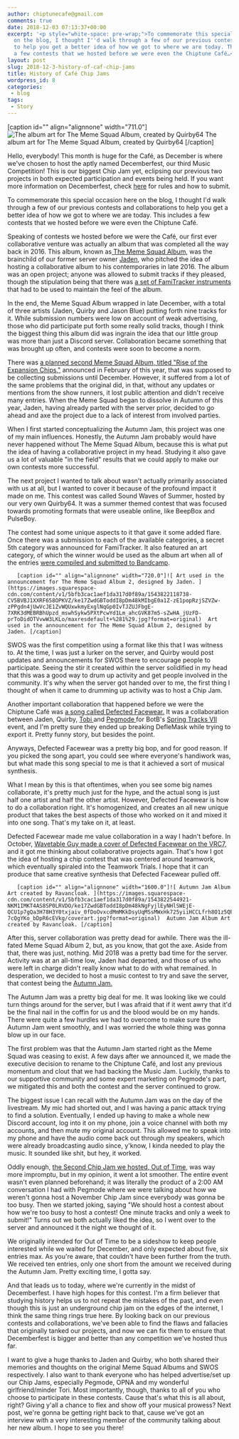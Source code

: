 ```yaml
---
author: chiptunecafe@gmail.com
comments: true
date: 2018-12-03 07:13:37+00:00
excerpt: '<p style="white-space: pre-wrap;">To commemorate this special occasion here
  on the blog, I thought I''d walk through a few of our previous contests and collaborations
  to help you get a better idea of how we got to where we are today. This includes
  a few contests that we hosted before we were even the Chiptune Café…</p>'
layout: post
slug: 2018-12-3-history-of-caf-chip-jams
title: History of Café Chip Jams
wordpress_id: 8
categories:
 - blog
tags:
 - Story
---
```


[caption id="" align="alignnone" width="711.0"]![ The album art for The Meme Squad Album, created by  Quirby64  ](https://images.squarespace-cdn.com/content/v1/5bfb3cac1aef1da317d0f89a/1543821728796-DR3L35KMU2DOVHTIXDTN/ke17ZwdGBToddI8pDm48kOfMrkbi80OniGc5l-NX-zhZw-zPPgdn4jUwVcJE1ZvWQUxwkmyExglNqGp0IvTJZUJFbgE-7XRK3dMEBRBhUpwyIr0MCeIq66k0JhivdWKRwRe_MG7KoYNpCMq8rg5tZPMF5e9NhLbMZWFRxfR3p7s/maxresdefault.jpg?format=original)  The album art for The Meme Squad Album, created by  Quirby64  [/caption] 
  



Hello, everybody! This month is huge for the Café, as December is where we've chosen to host the aptly named Decemberfest, our third Music Competition! This is our biggest Chip Jam yet, eclipsing our previous two projects in both expected participation and events being held. If you want more information on Decemberfest, check [here](https://www.chiptunecafe.com/new-page-5/) for rules and how to submit.

To commemorate this special occasion here on the blog, I thought I'd walk through a few of our previous contests and collaborations to help you get a better idea of how we got to where we are today. This includes a few contests that we hosted before we were even the Chiptune Café. 

Speaking of contests we hosted before we were the Café, our first ever collaborative venture was actually an album that was completed all the way back in 2016. This album, known as[ The Meme Squad Album,](https://www.youtube.com/watch?v=3lAPjOF0pOU) was the brainchild of our former server owner [Jaden](https://www.youtube.com/channel/UCCjeUmAQ9O7u3vvDrOkyq1g), who pitched the idea of hosting a collaborative album to his contemporaries in late 2016. The album was an open project; anyone was allowed to submit tracks if they pleased, though the stipulation being that there was [a set of FamiTracker instruments ](https://www.youtube.com/watch?v=RxRmEN4mUqM)that had to be used to maintain the feel of the album.

In the end, the Meme Squad Album wrapped in late December, with a total of three artists (Jaden, Quirby and Jason Blue) putting forth nine tracks for it. While submission numbers were low on account of weak advertising, those who did participate put forth some really solid tracks, though I think the biggest thing this album did was ingrain the idea that our little group was more than just a Discord server. Collaboration became something that was brought up often, and contests were soon to become a norm.

There was [a planned second Meme Squad Album, titled "Rise of the Expansion Chips,"](https://www.youtube.com/watch?v=DpbcGassUgM) announced in February of this year, that was supposed to be collecting submissions until December. However, it suffered from a lot of the same problems that the original did, in that, without any updates or mentions from the show runners, it lost public attention and didn't receive many entries. When the Meme Squad began to dissolve in Autumn of this year, Jaden, having already parted with the server prior, decided to go ahead and axe the project due to a lack of interest from involved parties.

When I first started conceptualizing the Autumn Jam, this project was one of my main influences. Honestly, the Autumn Jam probably would have never happened without The Meme Squad Album, because this is what put the idea of having a collaborative project in my head. Studying it also gave us a lot of valuable "in the field" results that we could apply to make our own contests more successful.

The next project I wanted to talk about wasn't actually primarily associated with us at all, but I wanted to cover it because of the profound impact it made on me. This contest was called Sound Waves of Summer, hosted by our very own Quirby64. It was a summer themed contest that was focused towards promoting formats that were useable online, like BeepBox and PulseBoy.

The contest had some unique aspects to it that gave it some added flare. Once there was a submission to each of the available categories, a secret 5th category was announced for FamiTracker. It also featured an art category, of which the winner would be used as the album art when all of the entries [were compiled and submitted to Bandcamp](https://quirby64.bandcamp.com/album/sound-waves-of-summer).


  
       [caption id="" align="alignnone" width="720.0"]![ Art used in the announcement for The Meme Squad Album 2, designed by Jaden. ](https://images.squarespace-cdn.com/content/v1/5bfb3cac1aef1da317d0f89a/1543822118738-CV5BVBJ1XXRF658OPKVZ/ke17ZwdGBToddI8pDm48kMIbgE0a1Z-zE1popRzjSZVZw-zPPgdn4jUwVcJE1ZvWQUxwkmyExglNqGp0IvTJZUJFbgE-7XRK3dMEBRBhUpzd_mswhSykw5PXtPcwYd1Lm_ahcGVK87m5-sZwHA_jUzFD-prToDidOTVvwW3LKLo/maxresdefault+%281%29.jpg?format=original)  Art used in the announcement for The Meme Squad Album 2, designed by Jaden. [/caption] 
  



SWOS was the first competition using a format like this that I was witness to. At the time, I was just a lurker on the server, and Quirby would post updates and announcements for SWOS there to encourage people to participate. Seeing the stir it created within the server solidified in my head that this was a good way to drum up activity and get people involved in the community. It's why when the server got handed over to me, the first thing I thought of when it came to drumming up activity was to host a Chip Jam.

Another important collaboration that happened before we were the Chiptune Café was [a song called Defected Facewear.](https://www.youtube.com/watch?v=Pr0WhBSIP0A) It was a collaboration between Jaden, Quirby, [Tobi ](https://www.youtube.com/channel/UCAWgklXUqYbr6On2eLF-zWw)and [Pegmode ](https://soundcloud.com/pegmode_dc)for BotB's [Spring Tracks VII](http://battleofthebits.org/arena/Battle/3690/Spring+Tracks+VII/) event, and I'm pretty sure they ended up breaking DefleMask while trying to export it. Pretty funny story, but besides the point.

Anyways, Defected Facewear was a pretty big bop, and for good reason. If you picked the song apart, you could see where everyone's handiwork was, but what made this song special to me is that it achieved a sort of musical synthesis. 

What I mean by this is that oftentimes, when you see some big names collaborate, it's pretty much just for the hype, and the actual song is just half one artist and half the other artist. However, Defected  Facewear is how to do a collaboration right. It's homogenized, and creates an all new unique product that takes the best aspects of those who worked on it and mixed it into one song. That's my take on it, at least.

Defected Facewear made me value collaboration in a way I hadn't before. In October, [Wavetable Guy made a cover of Defected Facewear on the VRC7,](https://www.youtube.com/watch?v=hc1CdKCWKsA&t) and it got me thinking about collaborative projects again. That's how I got the idea of hosting a chip contest that was centered around teamwork, which eventually spiraled into the Teamwork Trials. I hope that it can produce that same creative synthesis that Defected Facewear pulled off.


  
       [caption id="" align="alignnone" width="1600.0"]![ Autumn Jam Album Art created by Ravancloak. ](https://images.squarespace-cdn.com/content/v1/5bfb3cac1aef1da317d0f89a/1543822544921-NKM1IMKT4AS8SP0LRVDO/ke17ZwdGBToddI8pDm48kNgFyjlEyNHlSWEjE-QCU1p7gQa3H78H3Y0txjaiv_0fDoOvxcdMmMKkDsyUqMSsMWxHk725yiiHCCLfrh8O1z5QPOohDIaIeljMHgDF5CVlOqpeNLcJ80NK65_fV7S1UdLKTLgsLX9_T7LnpaostY9WYLb0IFNaX6bgMhY2dUNBWIB-7cQgYKo_bDpR6cEVkg/coverart.jpg?format=original)  Autumn Jam Album Art created by Ravancloak. [/caption] 
  



After this, server collaboration was pretty dead for awhile. There was the ill-fated Meme Squad Album 2, but, as you know, that got the axe. Aside from that, there was just, nothing. Mid 2018 was a pretty bad time for the server. Activity was at an all-time low, Jaden had departed, and those of us who were left in charge didn't really know what to do with what remained. In desperation, we decided to host a music contest to try and save the server, that contest being the [Autumn Jam.](https://thechiptunecafe.bandcamp.com/album/autumn-jam-2018)

The Autumn Jam was a pretty big deal for me. It was looking like we could turn things around for the server, but I was afraid that if it went awry that it'd be the final nail in the coffin for us and the blood would be on my hands. There were quite a few hurdles we had to overcome to make sure the Autumn Jam went smoothly, and I was worried the whole thing was gonna blow up in our face.

The first problem was that the Autumn Jam started right as the Meme Squad was ceasing to exist. A few days after we announced it, we made the executive decision to rename to the Chiptune Café, and lost any previous momentum and clout that we had backing the Music Jam. Luckily, thanks to our supportive community and some expert marketing on Pegmode's part, we mitigated this and both the contest and the server continued to grow.

The biggest issue I can recall with the Autumn Jam was on the day of the livestream. My mic had shorted out, and I was having a panic attack trying to find a solution. Eventually, I ended up having to make a whole new Discord account, log into it on my phone, join a voice channel with both my accounts, and then mute my original account. This allowed me to speak into my phone and have the audio come back out through my speakers, which were already broadcasting audio since, y'know, I kinda needed to play the music. It sounded like shit, but hey, it worked.

Oddly enough, [the Second Chip Jam we hosted, Out of Time,](https://thechiptunecafe.bandcamp.com/album/out-of-time) was way more impromptu, but in my opinion, it went a lot smoother. The entire event wasn't even planned beforehand; it was literally the product of a 2:00 AM conversation I had with Pegmode where we were talking about how we weren't gonna host a November Chip Jam since everybody was gonna be too busy. Then we started joking, saying "We should host a contest about how we're too busy to host a contest! One minute tracks and only a week to submit!" Turns out we both actually liked the idea, so I went over to the server and announced it the night we thought of it.

We originally intended for Out of Time to be a sideshow to keep people interested while we waited for December, and only expected about five, six entries max. As you're aware, that couldn't have been further from the truth. We received ten entries, only one short from the amount we received during the Autumn Jam. Pretty exciting time, I gotta say.

And that leads us to today, where we're currently in the midst of Decemberfest. I have high hopes for this contest. I'm a firm believer that studying history helps us to not repeat the mistakes of the past, and even though this is just an underground chip jam on the edges of the internet, I think the same thing rings true here. By looking back on our previous contests and collaborations, we've been able to find the flaws and fallacies that originally tanked our projects, and now we can fix them to ensure that Decemberfest is bigger and better than any competition we've hosted thus far.

I want to give a huge thanks to Jaden and Quirby, who both shared their memories and thoughts on the original Meme Squad Albums and SWOS respectively. I also want to thank everyone who has helped advertise/set up our Chip Jams, especially Pegmode, OPNA and my wonderful girlfriend/minder Tori. Most importantly, though, thanks to all of you who choose to participate in these contests. Cause that's what this is all about, right? Giving y'all a chance to flex and show off your musical prowess? Next post, we're gonna be getting right back to that, cause we've got an interview with a very interesting member of the community talking about her new album. I hope to see you there!
